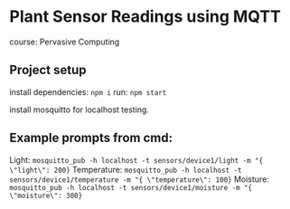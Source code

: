 # Plant Sensor Readings using MQTT

course: Pervasive Computing

## Project setup

install dependencies: `npm i`
run: `npm start`

install mosquitto for localhost testing.

## Example prompts from cmd:

Light: `mosquitto_pub -h localhost -t sensors/device1/light -m "{ \"light\": 200}`
Temperature: `mosquitto_pub -h localhost -t sensors/device1/temperature -m "{ \"temperature\": 100}`
Moisture: `mosquitto_pub -h localhost -t sensors/device1/moisture -m "{ \"moisture\": 300}`
